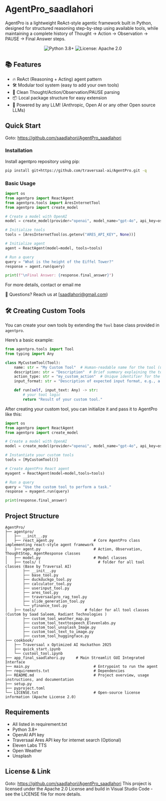 # AgentPro_saadlahori
AgentPro is a lightweight ReAct-style agentic framework built in Python, designed for structured reasoning step-by-step using available tools, while maintaining a complete history of Thought → Action → Observation → PAUSE → Final Answer steps.

<p align="center">
  <img src="https://img.shields.io/badge/Python-3.8%2B-blue" alt="Python 3.8+">
  <img src="https://img.shields.io/badge/License-Apache%202.0-blue" alt="License: Apache 2.0">
</p>

## 📚 Features

- 🔥 ReAct (Reasoning + Acting) agent pattern
- 🛠️ Modular tool system (easy to add your own tools)
- 📜 Clean Thought/Action/Observation/PAUSE parsing
- 📦 Local package structure for easy extension
- 🧠 Powered by any LLM! (Anthropic, Open AI or any other Open source LLMs)

## Quick Start
Goto: https://github.com/saadlahori/AgentPro_saadlahori
### Installation

Install agentpro repository using pip:

```bash
pip install git+https://github.com/traversaal-ai/AgentPro.git -q
```
<!--
### Configuration

Create a `.env` file in the root directory with your API keys:

```
OPENAI_API_KEY=your_openai_api_key
TRAVERSAAL_ARES_API_KEY=your_traversaal_ares_api_key
UNSPLASH_ACCESS_KEY = Your Unplash Key
ELEVENLABS_API_KEY"] = Your Eleven Labs Key
OPENWEATHER_API_KEY = Your Open Weather Key
```
Ares internet tool: Searches the internet for real-time information using the Traversaal Ares API. To get `TRAVERSAAL_ARES_API_KEY`. Follow these steps:

1. Go to the [Traversaal API platform](https://api.traversaal.ai/)
2. Log in or create an account
3. Click **"Create new secret key"**
4. Copy the generated key and paste in `.env` file :
5. Similarly do it for all Tools to fetch API Keys

### Running the Agent

From the command line:

```bash
python main.py
```

This starts an interactive session with the agent where you can enter queries. -->

### Basic Usage
```python
import os
from agentpro import ReactAgent
from agentpro.tools import AresInternetTool
from agentpro import create_model

# Create a model with OpenAI
model = create_model(provider="openai", model_name="gpt-4o", api_key=os.getenv("OPENAI_API_KEY", None))

# Initialize tools
tools = [AresInternetTool(os.getenv("ARES_API_KEY", None))]

# Initialize agent
agent = ReactAgent(model=model, tools=tools)

# Run a query
query = "What is the height of the Eiffel Tower?"
response = agent.run(query)

print(f"\nFinal Answer: {response.final_answer}")
```

For more details, contact or email me

📩 Questions? Reach us at [saadlahori@gmail.com)

## 🛠️ Creating Custom Tools

You can create your own tools by extending the `Tool` base class provided in `agentpro`.

Here’s a basic example:

```python
from agentpro.tools import Tool
from typing import Any

class MyCustomTool(Tool):
    name: str = "My Custom Tool"  # Human-readable name for the tool (used in documentation and debugging)
    description: str = "Description"  # Brief summary explaining the tool's functionality for agent
    action_type: str = "my_custom_action"  # Unique identifier for the tool; lowercase with underscores for agent; avoid spaces, digits, special characters
    input_format: str = "Description of expected input format, e.g., a string query."  # Instruction on what kind of input the tool expects with example

    def run(self, input_text: Any) -> str:
        # your tool logic
        return "Result of your custom tool."

```

After creating your custom tool, you can initialize it and pass it to AgentPro like this:

```python
import os
from agentpro import ReactAgent
from agentpro import create_model

# Create a model with OpenAI
model = create_model(provider="openai", model_name="gpt-4o", api_key=os.getenv("OPENAI_API_KEY", None))

# Instantiate your custom tools
tools = [MyCustomTool()]

# Create AgentPro React agent
myagent = ReactAgent(model=model,tools=tools)

# Run a query
query = "Use the custom tool to perform a task."
response = myagent.run(query)

print(response.final_answer)
```

## Project Structure

```
AgentPro/
├── agentpro/
│   ├── __init__.py
│   ├── react_agent.py                  # Core AgentPro class implementing react-style agent framework
│   ├── agent.py                        # Action, Observation, ThoughtStep, AgentResponse classes
│   ├── model.py                        # Model classes 
│   ├── tools/ (                          # folder for all tool classes (Base by Traversal AI)
│       ├── __init__.py
│       ├── base_tool.py
│       ├── duckduckgo_tool.py
│       ├── calculator_tool.py
│       ├── userinput_tool.py
│       ├── ares_tool.py
│       ├── traversaalpro_rag_tool.py
│       ├── slide_generation_tool.py
│       └── yfinance_tool.py
│   ├── tools/                      # folder for all tool classes (Custom by Saad Saleem, Radiant Technologies )
│       ├── custom_tool_weather_map.py
│       ├── custom_tool_texttospeech_Elevenlabs.py
│       ├── custom_tool_unsplash_Image.py
│       ├── custom_tool_text_to_image.py
│       ├── custom_tool_huggingface.py
├── cookbook/
│   ├── Traversaal x Optimized AI Hackathon 2025
│   ├── quick_start.ipynb
│   └── custool_tool.ipynb   
├── app_final_saadlahori.py     # Main Streamlit GUI Integrated Interface
├── main.py                             # Entrypoint to run the agent
├── requirements.txt                    # Dependencies
├── README.md                           # Project overview, usage instructions, and documentation
├── setup.py       
├── pyproject.toml     
└── LICENSE.txt                         # Open-source license information (Apache License 2.0)
```

## Requirements
- All listed in requirement.txt
- Python 3.8+
- OpenAI API key
- Traversaal Ares API key for internet search (Optional)
- Eleven Labs TTS
- Open Weather
- Unsplash

## License & Link
Goto: https://github.com/saadlahori/AgentPro_saadlahori
This project is licensed under the Apache 2.0 License and build in Visual Studio Code - see the LICENSE file for more details.
